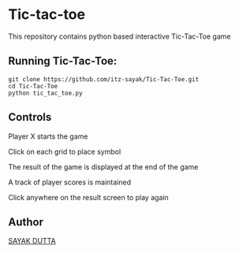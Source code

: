 # Tic-tac-toe

This repository contains python based interactive Tic-Tac-Toe game

## Running Tic-Tac-Toe:
```
git clone https://github.com/itz-sayak/Tic-Tac-Toe.git
cd Tic-Tac-Toe
python tic_tac_toe.py
```

## Controls

Player X starts the game

Click on each grid to place symbol

The result of the game is displayed at the end of the game

A track of player scores is maintained

Click anywhere on the result screen to play again

## Author

[SAYAK DUTTA](https://github.com/itz-sayak)
